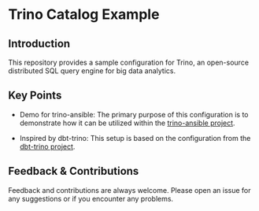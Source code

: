 # Trino Catalog Example

## Introduction

This repository provides a sample configuration for Trino, an open-source distributed SQL query engine for big data analytics.

## Key Points

* Demo for trino-ansible: The primary purpose of this configuration is to demonstrate how it can be utilized within the [trino-ansible project](https://github.com/sorieux/trino-ansible).

* Inspired by dbt-trino: This setup is based on the configuration from the [dbt-trino project](https://github.com/starburstdata/dbt-trino).

## Feedback & Contributions

Feedback and contributions are always welcome. Please open an issue for any suggestions or if you encounter any problems.